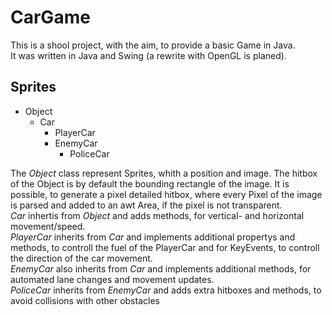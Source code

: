 # CarGame

This is a shool project, with the aim, to provide a basic Game in Java.  
It was written in Java and Swing (a rewrite with OpenGL is planed).


## Sprites
- Object
  - Car
    - PlayerCar
    - EnemyCar
      - PoliceCar

The *Object* class represent Sprites, whith a position and image. The hitbox of the Object is by default the bounding rectangle of the image. It is possible, to generate a pixel detailed hitbox, where every Pixel of the image is parsed and added to an awt Area, if the pixel is not transparent.  
*Car* inhertis from *Object* and adds methods, for vertical- and horizontal movement/speed.  
*PlayerCar* inherits from *Car* and implements additional propertys and methods, to controll the fuel of the PlayerCar and for KeyEvents, to controll the direction of the car movement.  
*EnemyCar* also inherits from *Car* and implements additional methods, for automated lane changes and movement updates.  
*PoliceCar* inherits from *EnemyCar* and adds extra hitboxes and methods, to avoid collisions with other obstacles
